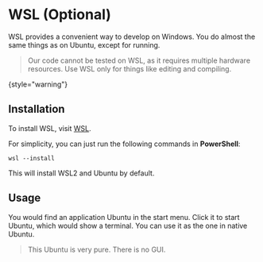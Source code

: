 # WSL (Optional)

WSL provides a convenient way to develop on Windows.
You do almost the same things as on Ubuntu, except for running.

> Our code cannot be tested on WSL, as it requires multiple hardware resources.
> Use WSL only for things like editing and compiling.
>
{style="warning"}

## Installation

To install WSL, visit [WSL](https://learn.microsoft.com/en-us/windows/wsl/install).

For simplicity, you can just run the following commands in **PowerShell**:

```
wsl --install
```

This will install WSL2 and Ubuntu by default.

## Usage

You would find an application Ubuntu in the start menu.
Click it to start Ubuntu, which would show a terminal.
You can use it as the one in native Ubuntu.

> This Ubuntu is very pure. There is no GUI.
> 

